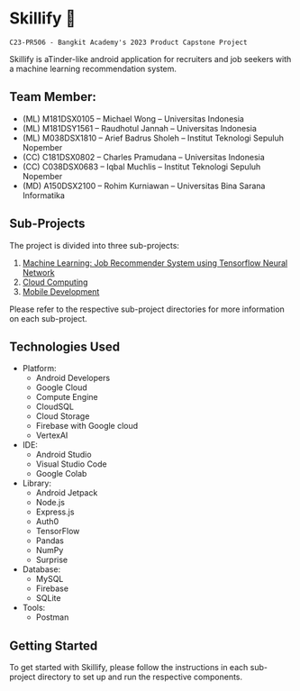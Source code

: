 # Skillify 🚀

`C23-PR506 - Bangkit Academy's 2023 Product Capstone Project`

Skillify is aTinder-like android application for recruiters and job seekers with a machine learning recommendation system.

## Team Member:

- (ML) M181DSX0105 – Michael Wong – Universitas Indonesia
- (ML) M181DSY1561 – Raudhotul Jannah – Universitas Indonesia
- (ML) M038DSX1810 – Arief Badrus Sholeh – Institut Teknologi Sepuluh Nopember
- (CC) C181DSX0802 – Charles Pramudana – Universitas Indonesia
- (CC) C038DSX0683 – Iqbal Muchlis – Institut Teknologi Sepuluh Nopember
- (MD) A150DSX2100 – Rohim Kurniawan – Universitas Bina Sarana Informatika

## Sub-Projects

The project is divided into three sub-projects:

1. [Machine Learning: Job Recommender System using Tensorflow Neural Network](/Machine%20Learning/)
2. [Cloud Computing](/Cloud%20Computing/)
3. [Mobile Development](/Mobile%20Development/)

Please refer to the respective sub-project directories for more information on each sub-project.

## Technologies Used

- Platform:
  - Android Developers
  - Google Cloud
  - Compute Engine
  - CloudSQL
  - Cloud Storage
  - Firebase with Google cloud
  - VertexAI
- IDE:
  - Android Studio
  - Visual Studio Code
  - Google Colab
- Library:
  - Android Jetpack
  - Node.js
  - Express.js
  - Auth0
  - TensorFlow
  - Pandas
  - NumPy
  - Surprise
- Database:
  - MySQL
  - Firebase
  - SQLite
- Tools:
  - Postman

## Getting Started

To get started with Skillify, please follow the instructions in each sub-project directory to set up and run the respective components.
